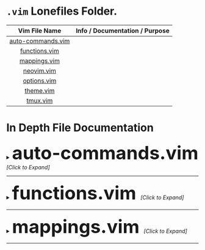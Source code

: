 <!-- Link to the files. -->
[auto-commands.vim]: auto-commands.vim
[functions.vim]: functions.vim
[mappings.vim]: mappings.vim
[neovim.vim]: neovim.vim
[options.vim]: options.vim
[theme.vim]: theme.vim
[tmux.vim]: tmux.vim

# `.vim` Lonefiles Folder.

| Vim File Name       | Info / Documentation / Purpose |
| :-----------------: | :----------------------------: |
| [auto-commands.vim] |                                |
| [functions.vim]     |                                |
| [mappings.vim]      |                                |
| [neovim.vim]        |                                |
| [options.vim]       |                                |
| [theme.vim]         |                                |
| [tmux.vim]          |                                |

# In Depth File Documentation

<details> <summary> <b> <font size="+4"> auto-commands.vim </font> </b>
                    <i> [Click to Expand] </i> 
          </summary> <p>
This file contains my vim autocommands according to my preference. Here is what they do:

 1) I have an autocommand that makes vim NOT automatiically comment a new opened line if
 there is a commented line before that line. This is achieved by removing `c`, `r` and `o`
 options from the formatoptions by `formatoptions-=cro`.
 More over:
    ```
    r : Automatically insert the comment symbol after hitting <Enter> in Insert mode.
    c : Auto-wrap comments using textwidth, inserting the comment symbol automatically.
    o : Automatically insert the comment symbol after hitting 'o' or 'O' in Normal mode.
    ```
---

 2) Automatically resize windows (to equal sizes) when the terminal size is changed. This
 is done by doing `<C-w>=` everytime vim is resized.

---

 3) Always jump to the last known cursor position, if a valid position is known. Don't
 do it, if inside a commit message or an event handler. This is done by doing a normal mode
 command that basically goes to the last saved position which is stored as a mark. The
 mark register in which the last cursor position is stored in is `"`. We know that to go
 to a marked register in vim we have to press `` ` `` and then enter the marked register
 we want to go to. So our final command we have becomes `` g`\" ``.

 * Note: We have to escape `"` and before doing the command we need to also check if we
 are inside a commit message or an event handler.Now even if we close the file and open
 it again, vim will jump to the last position we were at before we close the file `:)`.

---

 4) Use hybrid line numbers when I am in normal mode and absolute line numbers when I am in
 insert mode. This is done by having an autocommand that `set relativenumber` when I am in
 normal mode and when I enter insert mode `set norelativenumber`.

---

 5) An auto command to detect any file that starts with `.bash_` or `.bash-` as a bash
 file, which are also hidden files.

---

 6) Additional autocommands to help vim detect a filetype according to my preference, ONLY
 if vim fails to detect it.

 * Note: There is a difference between: set `filetype=sh` and `setfiletype sh`. The first
 one tells vim to set the filetype. The second tells vim to ONLY set the filetype, if no
 filetype was was previously detected or set.

---

 7) An autocommand to override my actual formatting mapping that indents the entire file,
 if the file is a JSON file. This new mapping uses a nice JSON file indenting tool to make
 the entire file pretty and formatted the way I like my JSON files to be formatted.

---

 8) An autocommand that changes my current directory, if I enter a file in another
 directory. The directory is changes to the new file's directory.

 * Tip: This works quite magically with TMUX, as you can open a tmux pane that is already
 in the path of the file you are working on (this helps when working with multiple files 
 in multiple directories).

---

 9) Open new buffers/files in a new tab (stops piling or opening things on top of one pane).

</p> </details>

---

<details> <summary> <b> <font size="+4"> functions.vim </font> </b>
                    <i> [Click to Expand] </i> 
          </summary> <p>

| Vim File Name       | Info / Documentation / Purpose |
| :-----------------: | :----------------------------: |
|                     |  |

</p> </details>

---

<details> <summary> <b> <font size="+4"> mappings.vim </font> </b>
                    <i> [Click to Expand] </i> 
          </summary> <p>

| Vim File Name       | Info / Documentation / Purpose |
| :-----------------: | :----------------------------: |
|                     |  |

</p> </details>
</p> </details>

---
